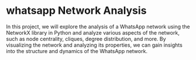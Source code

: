 # whatsapp Network Analysis
In this project, we will explore the analysis of a WhatsApp network using the NetworkX
library in Python and analyze various aspects of the network, such as node centrality,
cliques, degree distribution, and more. By visualizing the network and analyzing its
properties, we can gain insights into the structure and dynamics of the WhatsApp
network.
